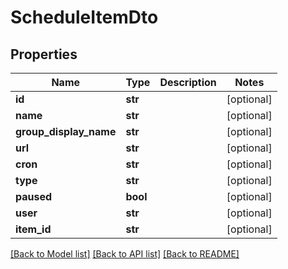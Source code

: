 # ScheduleItemDto

## Properties
Name | Type | Description | Notes
------------ | ------------- | ------------- | -------------
**id** | **str** |  | [optional] 
**name** | **str** |  | [optional] 
**group_display_name** | **str** |  | [optional] 
**url** | **str** |  | [optional] 
**cron** | **str** |  | [optional] 
**type** | **str** |  | [optional] 
**paused** | **bool** |  | [optional] 
**user** | **str** |  | [optional] 
**item_id** | **str** |  | [optional] 

[[Back to Model list]](../README.md#documentation-for-models) [[Back to API list]](../README.md#documentation-for-api-endpoints) [[Back to README]](../README.md)

